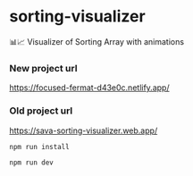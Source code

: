# sorting-visualizer
📊📈 Visualizer of Sorting Array with animations

### New project url 

https://focused-fermat-d43e0c.netlify.app/

### Old project url 

https://sava-sorting-visualizer.web.app/

```
npm run install 

npm run dev
```
